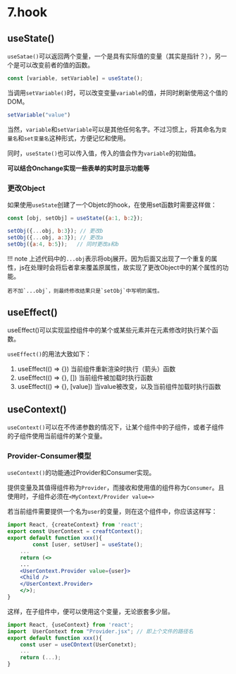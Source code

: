 # 7.hook

## useState()

`useSatae()`可以返回两个变量，一个是具有实际值的变量（其实是指针？），另一个是可以改变前者的值的函数。  

```jsx
const [variable, setVariable] = useState();
```

当调用`setVariable()`时，可以改变变量`variable`的值，并同时刷新使用这个值的DOM。  

```jsx
setVariable("value")
```

当然，`variable`和`setVariable`可以是其他任何名字。不过习惯上，将其命名为`变量名`和`set变量名`这种形式，方便记忆和使用。  

同时，`useState()`也可以传入值，传入的值会作为`variable`的初始值。  

**可以结合Onchange实现一些表单的实时显示功能等**

### 更改Object

如果使用`useState`创建了一个Objetc的hook，在使用set函数时需要这样做：

```js
const [obj, setObj] = useState({a:1, b:2});

setObj({...obj, b:3}); // 更改b
setObj({...obj, a:3}); // 更改a
setObj({a:4, b:5});   // 同时更改a和b
```

!!! note
    上述代码中的`...obj`表示将obj展开。因为后面又出现了一个重复的属性，js在处理时会将后者拿来覆盖原属性，故实现了更改Object中的某个属性的功能。  

    若不加`...obj`，则最终修改结果只是`setObj`中写明的属性。  

## useEffect()

useEffect()可以实现监控组件中的某个或某些元素并在元素修改时执行某个函数。  

`useEffect()`的用法大致如下：  

1. useEffect(() => {}) 当前组件重新渲染时执行（箭头）函数
2. useEffect(() => {}, []) 当前组件被加载时执行函数
3. useEffect(() => {}, [value]) 当value被改变，以及当前组件加载时执行函数

## useContext()

`useContext()`可以在不传递参数的情况下，让某个组件中的子组件，或者子组件的子组件使用当前组件的某个变量。  

### Provider-Consumer模型

`useContext()`的功能通过Provider和Consumer实现。  

提供变量及其值得组件称为`Provider`，而接收和使用值的组件称为`Consumer`。且使用时，子组件必须在`<MyContext/Provider value=>`  

若当前组件需要提供一个名为`user`的变量，则在这个组件中，你应该这样写：  

```jsx
import React, {createContext} from 'react';
export const UserContext = creaftContext();
export default function xxx(){
        const [user, setUser] = useState();
    ...
    return (<>
    ...
    <UserContext.Provider value={user}>
    <Child />
    </UserContext.Provider>
    </>);
}
```

这样，在子组件中，便可以使用这个变量，无论嵌套多少层。  

```jsx
import React, {useContext} from 'react';
import  UserContext from "Provider.jsx"; // 即上个文件的路径名
export default function xxx(){
    const user = useCOntext(UserConetxt);
    ...
    return (...);
}
```